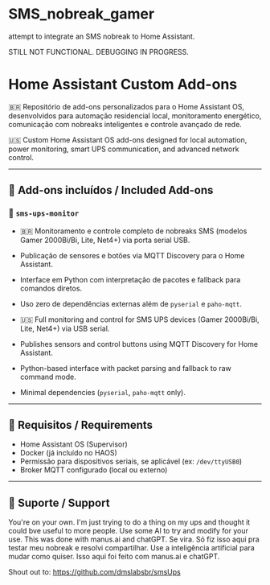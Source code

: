 # SMS_nobreak_gamer
attempt to integrate an SMS nobreak to Home Assistant.

STILL NOT FUNCTIONAL. DEBUGGING IN PROGRESS.


# Home Assistant Custom Add-ons

🇧🇷 Repositório de add-ons personalizados para o Home Assistant OS, desenvolvidos para automação residencial local, monitoramento energético, comunicação com nobreaks inteligentes e controle avançado de rede.

🇺🇸 Custom Home Assistant OS add-ons designed for local automation, power monitoring, smart UPS communication, and advanced network control.

---

## 🧩 Add-ons incluídos / Included Add-ons

### 🔌 `sms-ups-monitor`
- 🇧🇷 Monitoramento e controle completo de nobreaks SMS (modelos Gamer 2000Bi/Bi, Lite, Net4+) via porta serial USB.
- Publicação de sensores e botões via MQTT Discovery para o Home Assistant.
- Interface em Python com interpretação de pacotes e fallback para comandos diretos.
- Uso zero de dependências externas além de `pyserial` e `paho-mqtt`.

- 🇺🇸 Full monitoring and control for SMS UPS devices (Gamer 2000Bi/Bi, Lite, Net4+) via USB serial.
- Publishes sensors and control buttons using MQTT Discovery for Home Assistant.
- Python-based interface with packet parsing and fallback to raw command mode.
- Minimal dependencies (`pyserial`, `paho-mqtt` only).

---


## 🧠 Requisitos / Requirements

- Home Assistant OS (Supervisor)
- Docker (já incluído no HAOS)
- Permissão para dispositivos seriais, se aplicável (ex: `/dev/ttyUSB0`)
- Broker MQTT configurado (local ou externo)

---

## 🙋 Suporte / Support

You're on your own. I'm  just trying to do a thing on my ups and thought it could bve useful to more people. Use some AI to try and modify for your use. This was done with manus.ai and chatGPT.
Se vira. Só fiz isso aqui pra testar meu nobreak e resolvi compartilhar. Use a inteligência artificial para mudar como quiser. Isso aqui foi feito com manus.ai e chatGPT.

Shout out to: https://github.com/dmslabsbr/smsUps 
